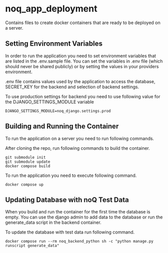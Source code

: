# noq_app_deployment
Contains files to create docker containers that are ready to be deployed on a server.

## Setting Environment Variables
In order to run the application you need to set environment variables that are listed in the .env.sample file. You can set the variables in .env file (which should never be shared publicly) or by setting the values in your providers environment.

.env file contains values used by the application to access the database, SECRET_KEY for the backend and selection of backend settings.

To use production settings for backend you need to use following value for the DJANGO_SETTINGS_MODULE variable

    DJANGO_SETTINGS_MODULE=noq_django.settings.prod

## Building and Running the Container
To run the application on a server you need to run following commands.

After cloning the repo, run following commands to build the container.

    git submodule init
    git submodule update
    docker compose build

To run the application you need to execute following command.

    docker compose up

## Updating Database with noQ Test Data
When you build and run the container for the first time the database is empty. You can use the django admin to add data to the database or run the generate_data script in the backend container.

To update the database with test data run following command.

    docker compose run --rm noq_backend_python sh -c "python manage.py runscript generate_data"

